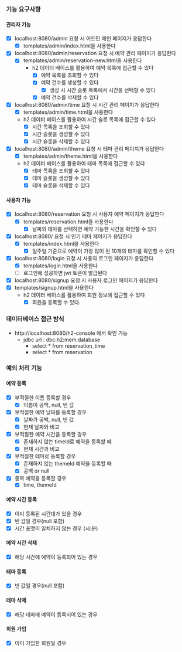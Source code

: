 ### 기능 요구사항

#### 관리자 기능

- [x] localhost:8080/admin 요청 시 어드민 메인 페이지가 응답한다
    - [x] templates/admin/index.html을 사용한다

- [x] localhost:8080/admin/reservation 요청 시 예약 관리 페이지가 응답한다
    - [x] templates/admin/reservation-new.html을 사용한다
        - h2 데이터 베이스를 활용하여 예약 목록에 접근할 수 있다
            - [x] 예약 목록을 조회할 수 있다
            - [x] 예약 건수를 생성할 수 있다
                - [x] 생성 시 시간 슬롯 목록에서 시간을 선택할 수 있다
            - [x] 예약 건수를 삭제할 수 있다

- [x] localhost:8080/admin/time 요청 시 시간 관리 페이지가 응답한다
    - [x] templates/admin/time.html을 사용한다
    - h2 데이터 베이스를 활용하여 시간 슬롯 목록에 접근할 수 있다
        - [x] 시간 목록을 조회할 수 있다
        - [x] 시간 슬롯을 생성할 수 있다
        - [x] 시간 슬롯을 삭제할 수 있다

- [x] localhost:8080/admin/theme 요청 시 테마 관리 페이지가 응답한다
    - [x] templates/admin/theme.html을 사용한다
    - h2 데이터 베이스를 활용하여 테마 목록에 접근할 수 있다
        - [x] 테마 목록을 조회할 수 있다
        - [x] 테마 슬롯을 생성할 수 있다
        - [x] 테마 슬롯을 삭제할 수 있다

#### 사용자 기능

- [x] localhost:8080/reservation 요청 시 사용자 예약 페이지가 응답한다
    - [x] templates/reservation.html을 사용한다
        - [x] 날짜와 테마를 선택하면 예약 가능한 시간을 확인할 수 있다

- [x] localhost:8080/ 요청 시 인기 테마 페이지가 응답한다
    - [x] templates/index.html을 사용한다
        - [x] 일주일 기준으로 예약이 가장 많이 된 10개의 테마를 확인할 수 있다

- [x] localhost:8080/login 요청 시 사용자 로그인 페이지가 응답한다
    - [x] templates/login.html을 사용한다
    - [ ] 로그인에 성공하면 jwt 토큰이 발급된다

- [x] localhost:8080/signup 요청 시 사용자 로그인 페이지가 응답한다
- [x] templates/signup.html을 사용한다
    - h2 데이터 베이스를 활용하여 회원 정보에 접근할 수 있다
        - [x] 회원을 등록할 수 있다.

### 데이터베이스 접근 방식

- http://localhost:8080/h2-console 에서 확인 가능
    - jdbc url : dbc:h2:mem:database
        - select * from reservation_time
        - select * from reservation

### 예외 처리 기능

#### 예약 등록

- [x] 부적절한 이름 등록할 경우
    - [x] 이름이 공백, null, 빈 값
- [x] 부적절한 예약 날짜를 등록할 경우
    - [x] 날짜가 공백, null, 빈 값
    - [x] 현재 날짜와 비교
- [x] 부적절한 예약 시간을 등록할 경우
    - [x] 존재하지 않는 timeId로 예약을 등록할 때
    - [x] 현재 시간과 비교
- [x] 부적절한 테마로 등록할 경우
    - [x] 존재하지 않는 themeId 예약을 등록할 때
    - [x] 공백 or null
- [x] 중복 예약을 등록할 경우
    - [x] time, themeId

#### 예약 시간 등록

- [x] 이미 등록된 시간대가 있을 경우
- [x] 빈 값일 경우(null 포함)
- [x] 시간 포맷이 일치하지 않는 경우 (시:분)

#### 예약 시간 삭제

- [x] 해당 시간에 예약이 등록되어 있는 경우

#### 테마 등록

- [x] 빈 값일 경우(null 포함)

#### 테마 삭제

- [x] 해당 테마에 예약이 등록되어 있는 경우

#### 회원 가입

- [x] 이미 가입한 회원일 경우
